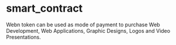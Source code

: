 # smart_contract
Webn token can be used as mode of payment to purchase Web Development, Web Applications, Graphic Designs, Logos and Video Presentations.
